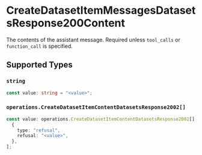 # CreateDatasetItemMessagesDatasetsResponse200Content

The contents of the assistant message. Required unless `tool_calls` or `function_call` is specified.


## Supported Types

### `string`

```typescript
const value: string = "<value>";
```

### `operations.CreateDatasetItemContentDatasetsResponse2002[]`

```typescript
const value: operations.CreateDatasetItemContentDatasetsResponse2002[] = [
  {
    type: "refusal",
    refusal: "<value>",
  },
];
```

